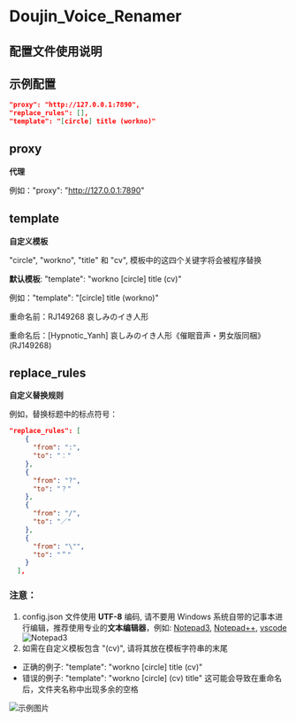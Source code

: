 # Doujin_Voice_Renamer
## 配置文件使用说明
## 示例配置
```json
"proxy": "http://127.0.0.1:7890",
"replace_rules": [],
"template": "[circle] title (workno)"
```

## proxy
**代理**

例如："proxy": "http://127.0.0.1:7890"

## template
**自定义模板**

"circle", "workno", "title" 和 "cv", 模板中的这四个关键字将会被程序替换

**默认模板**: "template": "workno [circle] title (cv)"

例如："template": "[circle] title (workno)"

重命名前：RJ149268 哀しみのイき人形

重命名后：[Hypnotic_Yanh] 哀しみのイき人形《催眠音声・男女版同梱》 (RJ149268)

## replace_rules
**自定义替换规则**

例如，替换标题中的标点符号：
```json
"replace_rules": [
    {
      "from": ":",
      "to": "："
    },
    {
      "from": "?",
      "to": "？"
    },
    {
      "from": "/",
      "to": "／"
    },
    {
      "from": "\"",
      "to": "＂"
    }
  ],
```

### 注意：
1. config.json 文件使用 **UTF-8** 编码, 请不要用 Windows 系统自带的记事本进行编辑，推荐使用专业的**文本编辑器**，例如: [Notepad3](https://www.appinn.com/notepad3/), [Notepad++](https://notepad-plus-plus.org/), [vscode](https://code.visualstudio.com/)
![Notepad3](https://i.loli.net/2020/09/14/q2MvzdYAj8OxUfK.png)
2. 如需在自定义模板包含 "(cv)", 请将其放在模板字符串的末尾
  - 正确的例子: "template": "workno [circle] title (cv)"
  - 错误的例子: "template": "workno [circle] (cv) title" 这可能会导致在重命名后，文件夹名称中出现多余的空格

![示例图片](https://i.loli.net/2019/08/29/KJxOBVktrlfZ6sa.png)
